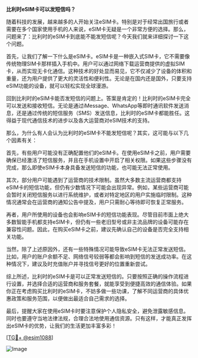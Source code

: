 **比利时eSIM卡可以发短信吗？**

随着科技的发展，越来越多的人开始关注eSIM卡。特别是对于经常出国旅行或者需要在多个国家使用手机的人来说，eSIM卡无疑是一个非常方便的选择。那么，问题来了：比利时的eSIM卡到底能不能发短信呢？今天我们就来详细探讨一下这个问题。

首先，让我们了解一下什么是eSIM卡。eSIM卡是一种嵌入式SIM卡，它不需要像传统物理SIM卡那样插入手机中。用户可以通过网络下载运营商提供的虚拟SIM卡，从而实现无卡化通信。这种技术的好处显而易见，它不仅减少了设备的体积和重量，还为用户提供了更大的灵活性和便利性。无论是在国内还是国外，只要支持eSIM功能的设备，就可以轻松实现全球漫游。

回到比利时的eSIM卡能否发短信的问题上。答案是肯定的！比利时的eSIM卡完全可以发送和接收短信。无论是通过iMessage、WhatsApp等即时通讯软件发送消息，还是通过传统的短信服务（SMS）发送信息，比利时的eSIM卡都能胜任。这得益于现代通信技术的进步以及各大运营商对eSIM技术的支持。

那么，为什么有人会认为比利时的eSIM卡不能发短信呢？其实，这可能与以下几个因素有关：

首先，有些用户可能没有正确配置他们的eSIM卡。在使用eSIM卡之前，用户需要确保已经激活了短信服务，并且在手机设置中开启了相关权限。如果这些步骤没有完成，那么即使eSIM卡本身具备发送短信的功能，也可能无法正常使用。

其次，部分用户可能遇到了运营商的技术限制。虽然大多数主流运营商都支持eSIM卡的短信功能，但仍有少数情况下可能会出现异常。例如，某些运营商可能会暂时关闭短信服务以进行系统维护，或者对特定地区的用户实施临时限制。这种情况通常会在运营商的通知公告中提及，用户只需耐心等待即可恢复正常服务。

再者，用户所使用的设备也会影响eSIM卡的短信功能表现。尽管目前市面上绝大多数智能手机都支持eSIM卡，但仍有一些老旧型号或非主流品牌的设备可能存在兼容性问题。因此，在购买eSIM卡之前，建议先确认自己的设备是否完全支持相关功能。

当然，除了上述原因外，还有一些特殊情况可能导致eSIM卡无法正常发送短信。比如，用户的账户余额不足、网络信号较弱等都会影响到短信的发送成功率。在这种情况下，建议及时充值账户并寻找信号更好的位置重新尝试。

综上所述，比利时的eSIM卡是可以正常发送短信的。只要按照正确的操作流程进行设置，并选择合适的运营商和服务套餐，就能享受到便捷高效的通信体验。如果你正在考虑购买比利时的eSIM卡，不妨多做一些功课，了解不同运营商的具体优惠政策和服务范围，以便做出最适合自己需求的选择。

最后，提醒大家在使用eSIM卡时要注意保护个人隐私安全，避免泄露敏感信息。同时也要遵守当地法律法规，合理合法地使用通信资源。只有这样，才能真正发挥出eSIM卡的优势，让我们的生活更加丰富多彩！

[[TG💪+ @esim1088](https://t.me/s/esim1088)]

![Image](https://i.postimg.cc/4NQfJmqS/Snipaste-2025-05-13-00-14-12.png)